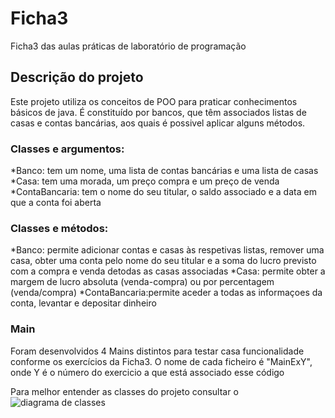 # Ficha3
Ficha3 das aulas práticas de laboratório de programação

## Descrição do projeto
Este projeto utiliza os conceitos de POO para praticar conhecimentos básicos de java.
É constituído por bancos, que têm associados listas de casas e contas bancárias, aos quais é possivel aplicar alguns métodos.

###  Classes e argumentos:
*Banco: tem um nome, uma lista de contas bancárias e uma lista de casas
*Casa: tem uma morada, um preço compra e um preço de venda
*ContaBancaria: tem o nome do seu titular, o saldo associado e a data em que a conta foi aberta

### Classes e métodos:
*Banco: permite adicionar contas e casas às respetivas listas, remover uma casa, obter uma conta pelo nome do seu titular e a soma do lucro previsto com a compra e venda detodas as casas associadas
*Casa: permite obter a margem de lucro absoluta (venda-compra) ou por percentagem (venda/compra)
*ContaBancaria:permite aceder a todas as informaçoes da conta, levantar e depositar dinheiro

### Main
Foram desenvolvidos 4 Mains distintos para testar casa funcionalidade conforme os exercícios da Ficha3. O nome de cada ficheiro é "MainExY", onde Y é o número do exercicio a que está associado esse código

Para melhor entender as classes do projeto consultar o
![diagrama de classes](	/assets/images/DiagUMLFicha3.png)


